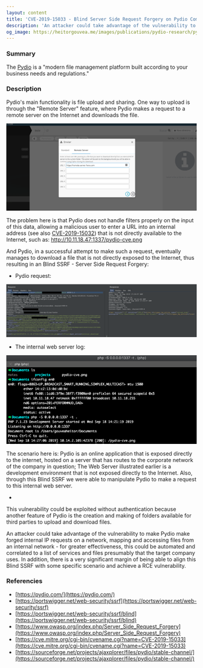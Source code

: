```yaml
---
layout: content
title: 'CVE-2019-15033 - Blind Server Side Request Forgery on Pydio Community' 
description: 'An attacker could take advantage of the vulnerability to make Pydio make forged internal IP requests on a network'
og_image: https://heitorgouvea.me/images/publications/pydio-research/pydio-cve-4.png
---
```


### Summary

The [Pydio](https://pydio.com/) is a "modern file management platform built according to your business needs and regulations." 


### Description

Pydio's main functionality is file upload and sharing. One way to upload is through the "Remote Server" feature, where Pydio makes a request to a remote server on the Internet and downloads the file.

![Image](/images/publications/pydio-research/pydio-cve-1.png)

The problem here is that Pydio does not handle filters properly on the input of this data, allowing a malicious user to enter a URL into an internal address (see also [CVE-2019-15032](/2019/09/17/CVE-2019-15032)) that is not directly available to the Internet, such as: http://10.11.18.47:1337/pydio-cve.png

And Pydio, in a successful attempt to make such a request, eventually manages to download a file that is not directly exposed to the Internet, thus resulting in an Blind SSRF - Server Side Request Forgery:

- Pydio request:

![Image](/images/publications/pydio-research/pydio-cve-4.png)

- The internal web server log:

![Image](/images/publications/pydio-research/pydio-cve-5.png)

The scenario here is: Pydio is an online application that is exposed directly to the internet, hosted on a server that has routes to the corporate network of the company in question; The Web Server illustrated earlier is a development environment that is not exposed directly to the Internet. Also, through this Blind SSRF we were able to manipulate Pydio to make a request to this internal web server.

-

This vulnerability could be exploited without authentication because another feature of Pydio is the creation and making of folders available for third parties to upload and download files.

An attacker could take advantage of the vulnerability to make Pydio make forged internal IP requests on a network, mapping and accessing files from an internal network - for greater effectiveness, this could be automated and correlated to a list of services and files presumably that the target company uses. In addition, there is a very significant margin of being able to align this Blind SSRF with some specific scenario and achieve a RCE vulnerability.

### Referencies

- [https://pydio.com/](https://pydio.com/)
- [https://portswigger.net/web-security/ssrf](https://portswigger.net/web-security/ssrf)
- [https://portswigger.net/web-security/ssrf/blind](https://portswigger.net/web-security/ssrf/blind)
- [https://www.owasp.org/index.php/Server_Side_Request_Forgery](https://www.owasp.org/index.php/Server_Side_Request_Forgery)
- [https://cve.mitre.org/cgi-bin/cvename.cgi?name=CVE-2019-15033](https://cve.mitre.org/cgi-bin/cvename.cgi?name=CVE-2019-15033)
- [https://sourceforge.net/projects/ajaxplorer/files/pydio/stable-channel/](https://sourceforge.net/projects/ajaxplorer/files/pydio/stable-channel/)